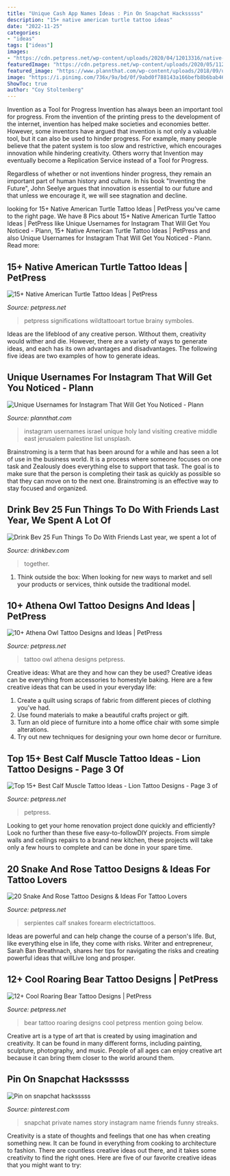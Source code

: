 ```yaml
---
title: "Unique Cash App Names Ideas : Pin On Snapchat Hacksssss"
description: "15+ native american turtle tattoo ideas"
date: "2022-11-25"
categories:
- "ideas"
tags: ["ideas"]
images:
- "https://cdn.petpress.net/wp-content/uploads/2020/04/12013316/native-american-turtle-tattoo-leg.jpg"
featuredImage: "https://cdn.petpress.net/wp-content/uploads/2020/05/11221653/athena-owl-tattoo-small.jpg"
featured_image: "https://www.plannthat.com/wp-content/uploads/2018/09/unique-usernames-for-instagram-to-try.jpeg"
image: "https://i.pinimg.com/736x/9a/bd/0f/9abd0f788143a166befb8b6bab469fe4.jpg"
ShowToc: true
author: "Coy Stoltenberg"
---
```



Invention as a Tool for Progress
Invention has always been an important tool for progress. From the invention of the printing press to the development of the internet, invention has helped make societies and economies better. 
However, some inventors have argued that invention is not only a valuable tool, but it can also be used to hinder progress. For example, many people believe that the patent system is too slow and restrictive, which encourages innovation while hindering creativity. Others worry that Invention may eventually become a Replication Service instead of a Tool for Progress.

Regardless of whether or not inventions hinder progress, they remain an important part of human history and culture. In his book "Inventing the Future", John Seelye argues that innovation is essential to our future and that unless we encourage it, we will see stagnation and decline.

	

		
looking for 15+ Native American Turtle Tattoo Ideas | PetPress you've came to the right page. We have 8 Pics about 15+ Native American Turtle Tattoo Ideas | PetPress like Unique Usernames for Instagram That Will Get You Noticed - Plann, 15+ Native American Turtle Tattoo Ideas | PetPress and also Unique Usernames for Instagram That Will Get You Noticed - Plann. Read more:
		
    
## 15+ Native American Turtle Tattoo Ideas | PetPress

<img loading=lazy src="https://cdn.petpress.net/wp-content/uploads/2020/04/12013316/native-american-turtle-tattoo-leg.jpg" onerror="this.onerror=null;this.src='https://tse4.mm.bing.net/th?id=OIP.KCXCR7d25PeepfwWDE98rgHaJQ&amp;pid=15.1';" alt="15+ Native American Turtle Tattoo Ideas | PetPress">

_Source: petpress.net_

>petpress significations wildtattooart tortue brainy symboles. 

	

Ideas are the lifeblood of any creative person. Without them, creativity would wither and die. However, there are a variety of ways to generate ideas, and each has its own advantages and disadvantages. The following five ideas are two examples of how to generate ideas.

    
## Unique Usernames For Instagram That Will Get You Noticed - Plann

<img loading=lazy src="https://www.plannthat.com/wp-content/uploads/2018/09/unique-usernames-for-instagram-to-try.jpeg" onerror="this.onerror=null;this.src='https://tse3.mm.bing.net/th?id=OIP.8swGvu6bFKTU2GIpO6_IBAHaLG&amp;pid=15.1';" alt="Unique Usernames for Instagram That Will Get You Noticed - Plann">

_Source: plannthat.com_

>instagram usernames israel unique holy land visiting creative middle east jerusalem palestine list unsplash. 

	

Brainstroming is a term that has been around for a while and has seen a lot of use in the business world. It is a process where someone focuses on one task and Zealously does everything else to support that task. The goal is to make sure that the person is completing their task as quickly as possible so that they can move on to the next one. Brainstroming is an effective way to stay focused and organized.

    
## Drink Bev 25 Fun Things To Do With Friends Last Year, We Spent A Lot Of

<img loading=lazy src="http://cdn.shopify.com/s/files/1/3001/0772/articles/1F1A7019FINALedit_190f7ac9-4422-417e-82f7-45e2dd8a3265_1200x1200.jpg?v=1626516401" onerror="this.onerror=null;this.src='https://tse2.mm.bing.net/th?id=OIP.BAhlWcRvw4Nd1nGRJGeAzQHaE8&amp;pid=15.1';" alt="Drink Bev 25 Fun Things To Do With Friends Last year, we spent a lot of">

_Source: drinkbev.com_

>together. 

	

1. Think outside the box: When looking for new ways to market and sell your products or services, think outside the traditional model.

    
## 10+ Athena Owl Tattoo Designs And Ideas | PetPress

<img loading=lazy src="https://cdn.petpress.net/wp-content/uploads/2020/05/11221653/athena-owl-tattoo-small.jpg" onerror="this.onerror=null;this.src='https://tse4.mm.bing.net/th?id=OIP.OxbKwFMZq3-l-Cpk3gGc7QHaGs&amp;pid=15.1';" alt="10+ Athena Owl Tattoo Designs and Ideas | PetPress">

_Source: petpress.net_

>tattoo owl athena designs petpress. 

	

Creative ideas: What are they and how can they be used?
Creative ideas can be everything from accessories to homestyle baking. Here are a few creative ideas that can be used in your everyday life: 
1. Create a quilt using scraps of fabric from different pieces of clothing you've had.
2. Use found materials to make a beautiful crafts project or gift.
3. Turn an old piece of furniture into a home office chair with some simple alterations.
4. Try out new techniques for designing your own home decor or furniture.

    
## Top 15+ Best Calf Muscle Tattoo Ideas - Lion Tattoo Designs - Page 3 Of

<img loading=lazy src="https://cdn.petpress.net/wp-content/uploads/2020/04/12005600/lion-calf-tattoo-men.jpg" onerror="this.onerror=null;this.src='https://tse2.mm.bing.net/th?id=OIP.DIKqSvoSRHUTcm3OE8djTwHaJM&amp;pid=15.1';" alt="Top 15+ Best Calf Muscle Tattoo Ideas - Lion Tattoo Designs - Page 3 of">

_Source: petpress.net_

>petpress. 

	

Looking to get your home renovation project done quickly and efficiently? Look no further than these five easy-to-followDIY projects. From simple walls and ceilings repairs to a brand new kitchen, these projects will take only a few hours to complete and can be done in your spare time.

    
## 20 Snake And Rose Tattoo Designs &amp; Ideas For Tattoo Lovers

<img loading=lazy src="https://cdn.petpress.net/wp-content/uploads/2020/02/12035838/snake-and-rose-tattoo-leg-men.jpg" onerror="this.onerror=null;this.src='https://tse2.mm.bing.net/th?id=OIP.d7l1V3jo6sIPPkuS_sYZcAHaHa&amp;pid=15.1';" alt="20 Snake And Rose Tattoo Designs &amp; Ideas For Tattoo Lovers">

_Source: petpress.net_

>serpientes calf snakes forearm electrictattoos. 

	

Ideas are powerful and can help change the course of a person's life. But, like everything else in life, they come with risks. Writer and entrepreneur, Sarah Ban Breathnach, shares her tips for navigating the risks and creating powerful ideas that willLive long and prosper.

    
## 12+ Cool Roaring Bear Tattoo Designs | PetPress

<img loading=lazy src="https://cdn.petpress.net/wp-content/uploads/2020/05/11232749/roaring-bear-tattoo-animal.jpg" onerror="this.onerror=null;this.src='https://tse3.mm.bing.net/th?id=OIP.mHY8rO4oqxd6Nhgoo-WhYQHaLa&amp;pid=15.1';" alt="12+ Cool Roaring Bear Tattoo Designs | PetPress">

_Source: petpress.net_

>bear tattoo roaring designs cool petpress mention going below. 

	

Creative art is a type of art that is created by using imagination and creativity. It can be found in many different forms, including painting, sculpture, photography, and music. People of all ages can enjoy creative art because it can bring them closer to the world around them.

    
## Pin On Snapchat Hacksssss

<img loading=lazy src="https://i.pinimg.com/736x/9a/bd/0f/9abd0f788143a166befb8b6bab469fe4.jpg" onerror="this.onerror=null;this.src='https://tse4.mm.bing.net/th?id=OIP.Si1zZVqsmbB82yMoMCwU6QHaMx&amp;pid=15.1';" alt="Pin on snapchat hacksssss">

_Source: pinterest.com_

>snapchat private names story instagram name friends funny streaks. 

	

Creativity is a state of thoughts and feelings that one has when creating something new. It can be found in everything from cooking to architecture to fashion. There are countless creative ideas out there, and it takes some creativity to find the right ones. Here are five of our favorite creative ideas that you might want to try: 

